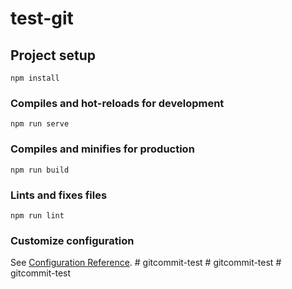 # test-git

## Project setup
```
npm install
```

### Compiles and hot-reloads for development
```
npm run serve
```

### Compiles and minifies for production
```
npm run build
```

### Lints and fixes files
```
npm run lint
```

### Customize configuration
See [Configuration Reference](https://cli.vuejs.org/config/).
#   g i t c o m m i t - t e s t  
 #   g i t c o m m i t - t e s t  
 #   g i t c o m m i t - t e s t  
 